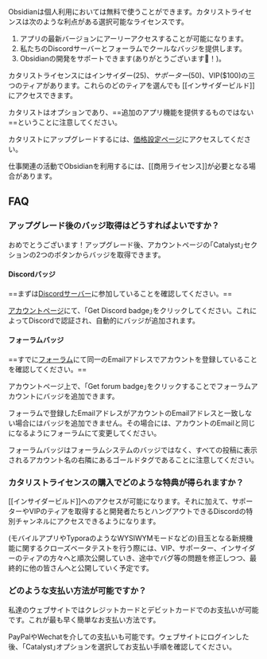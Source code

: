 Obsidianは個人利用においては無料で使うことができます。カタリストライセンスは次のような利点がある選択可能なライセンスです。

1. アプリの最新バージョンにアーリーアクセスすることが可能になります。
2. 私たちのDiscordサーバーとフォーラムでクールなバッジを提供します。
3. Obsidianの開発をサポートできます(ありがとうございます💜！)。

カタリストライセンスにはインサイダー($25)、サポーター($50)、VIP($100)の三つのティアがあります。これらのどのティアを選んでも [[インサイダービルド]]にアクセスできます。

カタリストはオプションであり、==追加のアプリ機能を提供するものではない==ということに注意してください。

カタリストにアップグレードするには、[価格設定ページ](https://obsidian.md/pricing)にアクセスしてください。

仕事関連の活動でObsidianを利用するには、[[商用ライセンス]]が必要となる場合があります。

## FAQ

### アップグレード後のバッジ取得はどうすればよいですか？

おめでとうございます！アップグレード後、アカウントページの｢Catalyst｣セクションの2つのボタンからバッジを取得できます。

#### Discordバッジ

==まずは[Discordサーバー](https://discord.gg/veuWUTm)に参加していることを確認してください。==


[アカウントページ](https://obsidian.md/account)にて、｢Get Discord badge｣をクリックしてください。これによってDiscordで認証され、自動的にバッジが追加されます。

#### フォーラムバッジ

==すでに[フォーラム](https://forum.obsidian.md)にて同一のEmailアドレスでアカウントを登録していることを確認してください。==

アカウントページ上で、｢Get forum badge｣をクリックすることでフォーラムアカウントにバッジを追加できます。

フォーラムで登録したEmailアドレスがアカウントのEmailアドレスと一致しない場合にはバッジを追加できません。その場合には、アカウントのEmailと同じになるようにフォーラムにて変更してください。

フォーラムバッジはフォーラムシステムのバッジではなく、すべての投稿に表示されるアカウント名の右隣にあるゴールドタグであることに注意してください。

### カタリストライセンスの購入でどのような特典が得られますか？

[[インサイダービルド]]へのアクセスが可能になります。それに加えて、サポーターやVIPのティアを取得すると開発者たちとハングアウトできるDiscordの特別チャンネルにアクセスできるようになります。

(モバイルアプリやTyporaのようなWYSIWYMモードなどの)目玉となる新規機能に関するクローズベータテストを行う際には、VIP、サポーター、インサイダーのティアの方々へと順次公開していき、途中でバグ等の問題を修正しつつ、最終的に他の皆さんへと公開していく予定です。

### どのような支払い方法が可能ですか？

私達のウェブサイトではクレジットカードとデビットカードでのお支払いが可能です。これが最も早く簡単なお支払い方法です。

PayPalやWechatを介しての支払いも可能です。ウェブサイトにログインした後、｢Catalyst｣オプションを選択してお支払い手順を確認してください。